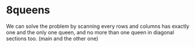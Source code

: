 # 8queens

We can solve the problem by scanning every rows and columns has exactly one and the only one queen, and no more than one queen in diagonal sections too. (main and the other one)

